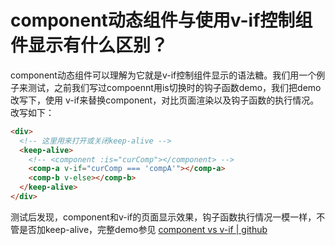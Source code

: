 # component动态组件与使用v-if控制组件显示有什么区别？

component动态组件可以理解为它就是v-if控制组件显示的语法糖。我们用一个例子来测试，之前我们写过compoennt用is切换时的钩子函数demo，我们把demo改写下，使用 v-if来替换component，对比页面渲染以及钩子函数的执行情况。改写如下：

```html
<div>
  <!-- 这里用来打开或关闭keep-alive -->
  <keep-alive>
    <!-- <component :is="curComp"></component> -->
    <comp-a v-if="curComp === 'compA'"></comp-a>
    <comp-b v-else></comp-b>
  </keep-alive>
</div>
```
测试后发现，component和v-if的页面显示效果，钩子函数执行情况一模一样，不管是否加keep-alive，完整demo参见 [component vs v-if | github](https://github.com/zuoxiaobai/fedemo/tree/master/src/vuecli-demo/src/views/componentAndIs/)
